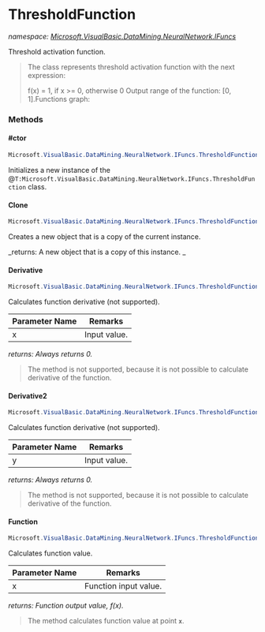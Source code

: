 ﻿# ThresholdFunction
_namespace: <a href="#" onClick="load('/docs/Microsoft.VisualBasic.DataMining.NeuralNetwork.IFuncs/index.md')">Microsoft.VisualBasic.DataMining.NeuralNetwork.IFuncs</a>_

Threshold activation function.

> The class represents threshold activation function with
>  the next expression:
>  
>  f(x) = 1, if x >= 0, otherwise 0
>  Output range of the function: [0, 1].Functions graph:


### Methods

#### #ctor
```csharp
Microsoft.VisualBasic.DataMining.NeuralNetwork.IFuncs.ThresholdFunction.#ctor
```
Initializes a new instance of the @``T:Microsoft.VisualBasic.DataMining.NeuralNetwork.IFuncs.ThresholdFunction`` class.

#### Clone
```csharp
Microsoft.VisualBasic.DataMining.NeuralNetwork.IFuncs.ThresholdFunction.Clone
```
Creates a new object that is a copy of the current instance.

_returns: 
 A new object that is a copy of this instance.
 _

#### Derivative
```csharp
Microsoft.VisualBasic.DataMining.NeuralNetwork.IFuncs.ThresholdFunction.Derivative(System.Double)
```
Calculates function derivative (not supported).

|Parameter Name|Remarks|
|--------------|-------|
|x|Input value.|


_returns: Always returns 0._
> The method is not supported, because it is not possible to
>  calculate derivative of the function.

#### Derivative2
```csharp
Microsoft.VisualBasic.DataMining.NeuralNetwork.IFuncs.ThresholdFunction.Derivative2(System.Double)
```
Calculates function derivative (not supported).

|Parameter Name|Remarks|
|--------------|-------|
|y|Input value.|


_returns: Always returns 0._
> The method is not supported, because it is not possible to
>  calculate derivative of the function.

#### Function
```csharp
Microsoft.VisualBasic.DataMining.NeuralNetwork.IFuncs.ThresholdFunction.Function(System.Double)
```
Calculates function value.

|Parameter Name|Remarks|
|--------------|-------|
|x|Function input value.|


_returns: Function output value, f(x)._
> The method calculates function value at point **`x`**.


